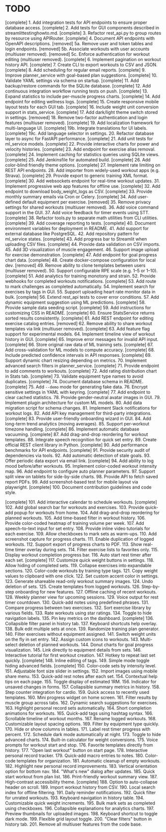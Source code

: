 # TODO

[complete] 1. Add integration tests for API endpoints to ensure proper database access.
[complete] 2. Add tests for GUI components described in streamlittestinghowto.md.
[complete] 3. Refactor rest_api.py to group routes by resource using APIRouter.
[complete] 4. Document API endpoints with OpenAPI descriptions.
[removed] 5a. Remove user and token tables and login endpoints.
[removed] 5b. Associate workouts with user accounts (multiuser removed).
[removed] 5c. Enforce authentication for workout editing (multiuser removed).
[complete] 6. Implement pagination on workout history API.
[complete] 7. Create CLI to export workouts to CSV and JSON.
[complete] 8. Add scheduling for regular email reports.
[complete] 9. Improve planner_service with goal-based plan suggestions.
[complete] 10. Validate YAML settings via schema on startup.
[complete] 11. Add backup/restore commands for the SQLite database.
[complete] 12. Add continuous integration workflow running tests on push.
[complete] 13. Expand statistics to include per-muscle progress charts.
[complete] 14. Add endpoint for editing wellness logs.
[complete] 15. Create responsive mobile layout tests for each GUI tab.
[complete] 16. Include weight unit conversion support in stats_service.
[complete] 17. Add dark/light theme switch stored in settings.
[removed] 18. Remove two-factor authentication and login features (multiuser removed).
[complete] 19. Add localization framework for multi-language UI.
[complete] 19b. Integrate translations for UI labels.
[complete] 19c. Add language selector in settings.
20. Refactor database layer to async for FastAPI performance.
[complete] 21. Add unit tests for ml_service models.
[complete] 22. Provide interactive charts for power and velocity histories.
[complete] 23. Add endpoint for exercise alias removal.
[complete] 24. Implement caching for statistics queries using SQLite views.
[complete] 25. Add Jenkinsfile for automated build.
[complete] 26. Add color-blind friendly theme options.
[complete] 27. Implement rate limiting on REST API endpoints.
28. Add importer from widely-used workout apps (e.g. Strava).
[complete] 29. Provide export to generic training XML format.
[complete] 30. Add websockets endpoint for real-time workout updates.
31. Implement progressive web app features for offline use.
[complete] 32. Add endpoint to download body_weight_logs as CSV.
[complete] 33. Provide monthly summary emails via Cron or Celery.
[complete] 34. Add user-defined default equipment per exercise.
[removed] 35. Remove privacy settings for shared workouts (multiuser removed).
36. Add voice command support in the GUI.
37. Add voice feedback for timer events using STT.
[complete] 38. Refactor tools.py to separate math utilities from CLI utilities.
[complete] 39. Add coverage reporting to tests.
[complete] 40. Document environment variables for deployment in README.
41. Add support for external database like PostgreSQL.
42. Add repository pattern for ml_service states.
[complete] 43. Add progress bar to Streamlit when uploading CSV files.
[complete] 44. Provide data validation on CSV imports.
45. Add 3D visualization of muscle engagement.
46. Support image upload for exercise demonstration.
[complete] 47. Add endpoint for goal progress chart data.
[complete] 48. Create docker-compose configuration for local dev.
[removed] 49. Remove ability to clone templates between users (multiuser removed).
50. Support configurable RPE scale (e.g. 1–5 or 1–10).
[complete] 51. Add analytics for training monotony and strain.
52. Provide webhooks for completed workouts notifications.
[complete] 53. Add route to mark challenges as completed automatically.
54. Implement search for exercises by tags in GUI.
55. Support uploading heart rate monitor data in bulk.
[complete] 56. Extend rest_api tests to cover error conditions.
57. Add dynamic equipment suggestion using ML predictions.
[complete] 58. Provide sample data seeding script.
[complete] 59. Add instructions for customizing CSS in README.
[complete] 60. Ensure StatsService returns sorted results consistently.
[complete] 61. Add REST endpoint for editing exercise catalog entries.
[removed] 62. Remove ability to share workout templates via link (multiuser removed).
[complete] 63. Add feature flag support for experimental models.
64. Implement timeline view of workout history in GUI.
[complete] 65. Improve error messages for invalid API input.
[complete] 66. Store original raw data of ML training sets.
[complete] 67. Add cross-validation for ML models to compute accuracy.
[complete] 68. Include predicted confidence intervals in API responses.
[complete] 69. Support dynamic chart resizing depending on metrics.
70. Implement advanced search filters in planner_service.
[complete] 71. Provide endpoint to add comments to workouts.
[complete] 72. Add rating distribution chart in Stats tab.
[complete] 73. Validate equipment type names to avoid duplicates.
[complete] 74. Document database schema in README.
[complete] 75. Add `--demo` mode for generating fake data.
76. Encrypt sensitive settings in YAML with keyring.
[complete] 77. Add endpoint to clear cached statistics.
78. Provide gender-neutral avatar images in GUI.
79. Implement plugin architecture for custom ML models.
80. Add data migration script for schema changes.
81. Implement Slack notifications for workout logs.
82. Add API key management for third-party integrations.
[complete] 83. Provide user-friendly onboarding wizard in GUI.
84. Add long-term trend analytics (moving averages).
85. Support per-workout timezone handling.
[complete] 86. Implement automatic database vacuuming.
[complete] 87. Add drag-and-drop reordering for workout templates.
88. Integrate speech recognition for quick set entry.
89. Create official REST client library in Python.
[complete] 90. Add performance benchmarks for API endpoints.
[complete] 91. Provide security audit of dependencies via tools.
92. Add automatic detection of stale goals.
93. Offer periodic data export via email link.
[complete] 94. Add ability to log mood before/after workouts.
95. Implement color-coded workout intensity map.
96. Add endpoint to configure auto planner parameters.
97. Support split view on tablets for side-by-side charts.
98. Provide API to fetch saved report PDFs.
99. Add screenshot-based test for mobile layout via playwright.
[complete] 100. Document contribution guidelines and code style.

[complete] 101. Add interactive calendar to schedule workouts.
[complete] 102. Add global search bar for workouts and exercises.
103. Provide quick-add popup for workouts from home.
104. Add drag-and-drop reordering for planned workouts.
105. Add time-based filter in workout history.
106. Provide color-coded heatmap of training volume per week.
107. Add speech-to-text input for set entry.
108. Provide inline video tutorials for each exercise.
109. Allow checkboxes to mark sets as warm-ups.
110. Add screenshot capture for progress charts.
111. Enable duplication of logged workouts.
112. Support export of progress charts to PDF.
113. Show real-time timer overlay during sets.
114. Filter exercise lists to favorites only.
115. Display workout completion progress bar.
116. Auto start rest timer after each set.
[complete] 117. Customize quick weight buttons in settings.
118. Allow hiding of completed sets.
119. Collapse exercises into expandable sections.
120. Color-code workouts by training type tags.
121. Copy weight values to clipboard with one click.
122. Set custom accent color in settings.
123. Generate shareable read-only workout summary images.
124. Undo deletion of sets.
125. Create templates from logged workouts.
126. Step-by-step onboarding for new features.
127. Offline caching of recent workouts.
128. Weekly planner view for upcoming sessions.
129. Voice output for rest timer countdown.
130. Quick-add notes using predefined phrases.
131. Compare progress between two exercises.
132. Sort exercise library by various fields.
133. Rate workouts using star ratings.
134. Toggle to hide navigation labels.
135. Pin key metrics on the dashboard.
[complete] 136. Collapsible filter panel in history tab.
137. Keyboard shortcuts help overlay.
138. Bulk edit multiple sets at once.
139. Randomize training plan generator.
140. Filter exercises without equipment assigned.
141. Switch weight units on the fly in set entry.
142. Assign custom icons to workouts.
143. Multi-select deletion of planned workouts.
144. Donut charts for goal progress visualization.
145. Link directly to equipment details from sets.
146. Interactive tutorial for first workout creation.
147. Hotkey to repeat last set quickly.
[complete] 148. Inline editing of tags.
149. Simple mode toggle hiding advanced fields.
[complete] 150. Color-code sets by intensity level.
151. Adjustable font size slider in settings.
152. Import images using mobile share menu.
153. Quick-add rest notes after each set.
154. Contextual help tips on each page.
155. Toggle display of estimated 1RM.
156. Indicator for unsaved changes in forms.
157. Collapsible summary metrics in history.
158. Step counter integration for cardio.
159. Quick access to recently used templates.
160. Mini progress widget on home screen.
161. Filter results by muscle group across tabs.
162. Dynamic search suggestions for exercises.
163. Highlight personal record sets automatically.
164. Short completion animations for workouts.
165. Quick-add tags using hashtag syntax.
166. Scrollable timeline of workout months.
167. Rename logged workouts.
168. Customizable layout spacing options.
169. Filter by equipment type quickly.
170. Hide or show columns in tables.
171. Label rest timer progress with percent.
172. Schedule dark mode automatically at night.
173. Toggle to hide advanced charts.
174. Built-in calculator for weight conversions.
175. Voice prompts for workout start and stop.
176. Favorite templates directly from history.
177. "Open last workout" button on start page.
178. Interactive personal record tracker.
179. Quick-add macro entries to notes.
180. Color-code templates for organization.
181. Automatic cleanup of empty workouts.
182. Highlight new personal record improvements.
183. Vertical orientation option for bottom nav.
184. "What's new" dialog after updates.
185. Quick start workout from plan list.
186. Print-friendly workout summary view.
187. High-contrast accessibility theme.
[complete] 188. Option to auto-collapse header on scroll.
189. Import workout history from CSV.
190. Local search index for offline filtering.
191. Daily reminder notifications.
192. Quick filter for unrated workouts.
193. Keyboard navigation in history table.
194. Customizable quick weight increments.
195. Bulk mark sets as completed using checkboxes.
196. Collapsible explanations for analytics charts.
197. Preview thumbnails for uploaded images.
198. Keyboard shortcut to toggle dark mode.
199. Flexible grid layout toggle.
200. "Clear filters" button in history tab.
201. Remove all multiuser features from the code base.
